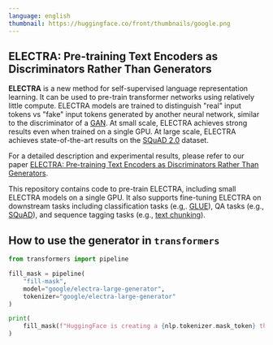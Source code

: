 ```yaml
---
language: english
thumbnail: https://huggingface.co/front/thumbnails/google.png
---
```


## ELECTRA: Pre-training Text Encoders as Discriminators Rather Than Generators

**ELECTRA** is a new method for self-supervised language representation learning. It can be used to pre-train transformer networks using relatively little compute. ELECTRA models are trained to distinguish "real" input tokens vs "fake" input tokens generated by another neural network, similar to the discriminator of a [GAN](https://arxiv.org/pdf/1406.2661.pdf). At small scale, ELECTRA achieves strong results even when trained on a single GPU. At large scale, ELECTRA achieves state-of-the-art results on the [SQuAD 2.0](https://rajpurkar.github.io/SQuAD-explorer/) dataset.

For a detailed description and experimental results, please refer to our paper [ELECTRA: Pre-training Text Encoders as Discriminators Rather Than Generators](https://openreview.net/pdf?id=r1xMH1BtvB).

This repository contains code to pre-train ELECTRA, including small ELECTRA models on a single GPU. It also supports fine-tuning ELECTRA on downstream tasks including classification tasks (e.g,. [GLUE](https://gluebenchmark.com/)), QA tasks (e.g., [SQuAD](https://rajpurkar.github.io/SQuAD-explorer/)), and sequence tagging tasks (e.g., [text chunking](https://www.clips.uantwerpen.be/conll2000/chunking/)).

## How to use the generator in `transformers`

```python
from transformers import pipeline

fill_mask = pipeline(
	"fill-mask",
	model="google/electra-large-generator",
	tokenizer="google/electra-large-generator"
)

print(
	fill_mask(f"HuggingFace is creating a {nlp.tokenizer.mask_token} that the community uses to solve NLP tasks.")
)

```
